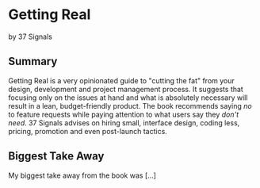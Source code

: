 # Getting Real
by 37 Signals

## Summary
Getting Real is a very opinionated guide to "cutting the fat" from your design, development and project management process. It suggests that focusing only on the issues at hand and what is absolutely necessary will result in a lean, budget-friendly product. The book recommends saying *no* to feature requests while paying attention to what users say they *don't need*. 37 Signals advises on hiring small, interface design, coding less, pricing, promotion and even post-launch tactics.

## Biggest Take Away
My biggest take away from the book was [...]